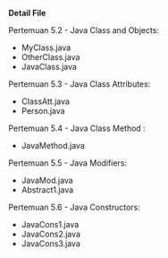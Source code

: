 **Detail File**

Pertemuan 5.2 - Java Class and Objects:
- MyClass.java
- OtherClass.java
- JavaClass.java

Pertemuan 5.3 - Java Class Attributes:
- ClassAtt.java
- Person.java

Pertemuan 5.4 - Java Class Method :
- JavaMethod.java

Pertemuan 5.5 - Java Modifiers:
- JavaMod.java
- Abstract1.java

Pertemuan 5.6 - Java Constructors:
- JavaCons1.java
- JavaCons2.java
- JavaCons3.java
